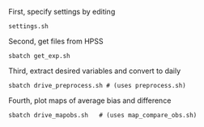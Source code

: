 First, specify settings by editing
    
    settings.sh
   
Second, get files from HPSS

    sbatch get_exp.sh

Third, extract desired variables and convert to daily

    sbatch drive_preprocess.sh # (uses preprocess.sh)

Fourth, plot maps of average bias and difference

    sbatch drive_mapobs.sh   # (uses map_compare_obs.sh)
